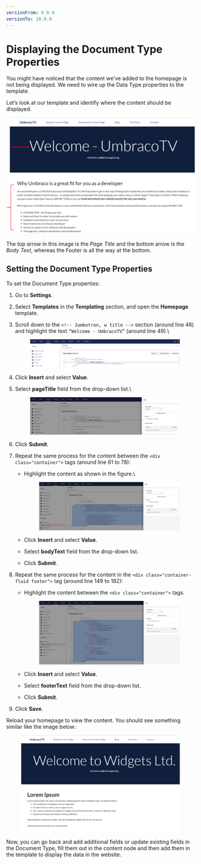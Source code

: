 ```yaml
---
versionFrom: 9.0.0
versionTo: 10.0.0
---
```


# Displaying the Document Type Properties

You might have noticed that the content we've added to the homepage is not being displayed. We need to wire up the Data Type properties to the template.

Let’s look at our template and identify where the content should be displayed.

![Where our Data Properties Content Should be Output](../../../../11/umbraco-cms/tutorials/creating-a-basic-website/images/figure-17-where-our-data-fields-go-v8.png)

The top arrow in this image is the _Page Title_ and the bottom arrow is the _Body Text_, whereas the Footer is all the way at the bottom.

## Setting the Document Type Properties

To set the Document Type properties:

1. Go to **Settings**.
2. Select **Templates** in the **Templating** section, and open the **Homepage** template.
3.  Scroll down to the `<!-- Jumbotron, w title -->` section (around line 46) and highlight the text `“Welcome - UmbracoTV”` (around line 49).\


    <figure><img src="../../../../11/umbraco-cms/tutorials/creating-a-basic-website/images/figure-18-replace-hardcoded-text-with-umbraco-page-field-v9.png" alt=""><figcaption></figcaption></figure>
4. Click **Insert** and select **Value**.
5.  Select **pageTitle** field from the drop-down list.\


    <figure><img src="../../../../11/umbraco-cms/tutorials/creating-a-basic-website/images/figure-19-umbraco-page-field-v9.png" alt=""><figcaption></figcaption></figure>
6. Click **Submit**.
7. Repeat the same process for the content between the `<div class="container">` tags (around line 61 to 78):
   *   Highlight the content as shown in the figure.\


       <figure><img src="../../../../11/umbraco-cms/tutorials/creating-a-basic-website/images/figure-20-replace-bodytext-with-page-field-v9.png" alt=""><figcaption></figcaption></figure>
   * Click **Insert** and select **Value**.
   * Select **bodyText** field from the drop-down list.
   * Click **Submit**.
8. Repeat the same process for the content in the `<div class="container-fluid footer">` tag (around line 149 to 182):
   *   Highlight the content between the `<div class="container">` tags.

       <figure><img src="../../../../11/umbraco-cms/tutorials/creating-a-basic-website/images/figure-21-footer-text-v9.png" alt=""><figcaption></figcaption></figure>
   * Click **Insert** and select **Value**.
   * Select **footerText** field from the drop-down list.
   * Click **Submit**.
9. Click **Save**.

Reload your homepage to view the content. You should see something similar like the image below:

<figure><img src="../../../../11/umbraco-cms/tutorials/creating-a-basic-website/images/figure-22-displaying-document-type-properties.png" alt=""><figcaption></figcaption></figure>

Now, you can go back and add additional fields or update existing fields in the Document Type, fill them out in the content node and then add them in the template to display the data in the website.
